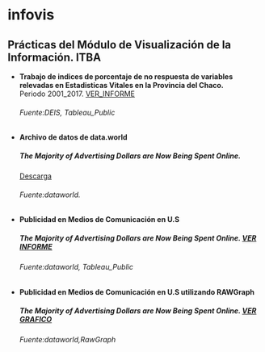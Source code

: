 # infovis

## Prácticas del Módulo de Visualización de la Información. ITBA

  - **Trabajo de indices de porcentaje de no respuesta de variables relevadas en Estadisticas Vitales en la Provincia del Chaco.**  
    Periodo 2001_2017. [VER_INFORME](https://cdlezana.github.io/infovis/Nac_NR_2001.html)  
    ###### Fuente:DEIS, Tableau_Public

  - **Archivo de datos de data.world**  
    ##### The Majority of Advertising Dollars are Now Being Spent Online.  
      [Descarga](https://cdlezana.github.io/infovis/w46_data.tsv)  
      ###### Fuente:dataworld.

  - **Publicidad en Medios de Comunicación en U.S**  
    ##### The Majority of Advertising Dollars are Now Being Spent Online. [VER INFORME](https://cdlezana.github.io/infovis/public_medios.html)
    ###### Fuente:dataworld, Tableau_Public
    
  - **Publicidad en Medios de Comunicación en U.S utilizando RAWGraph**  
    ##### The Majority of Advertising Dollars are Now Being Spent Online. [VER GRAFICO](https://cdlezana.github.io/infovis//w46_streamgraph.html)
    ###### Fuente:dataworld,RawGraph  
  
